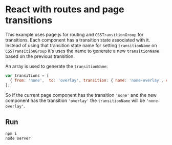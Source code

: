 # React with routes and page transitions

This example uses page.js for routing and `CSSTransitionGroup` for transitions. Each component has a transition state associated with it. Instead of using that transition state name for setting `transitionName` on `CSSTransitionGroup` it's uses the name to generate a new `transitionName` based on the previous transition.

An array is used to generate the `transitionName`:

```js
var transitions = [ 
  { from: 'none',  to: 'overlay', transition: { name: 'none-overlay', enter: true, leave: true } },
];
```

So if the current page component has the transition `'none'` and the new component has the transition `'overlay'` the `transitionName` will be `'none-overlay'`.

## Run

```js
npm i
node server
```
